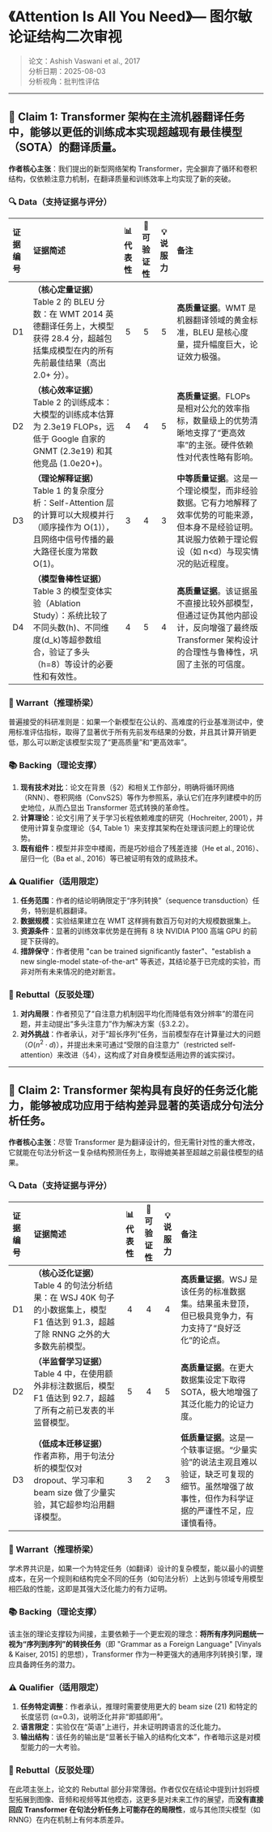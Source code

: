 # 《Attention Is All You Need》— 图尔敏论证结构二次审视

> 论文：Ashish Vaswani et al., 2017  
> 分析日期：2025-08-03  
> 分析视角：批判性评估

---

## 📌 Claim 1: Transformer 架构在主流机器翻译任务中，能够以更低的训练成本实现超越现有最佳模型（SOTA）的翻译质量。

**作者核心主张**：我们提出的新型网络架构 Transformer，完全摒弃了循环和卷积结构，仅依赖注意力机制，在翻译质量和训练效率上均实现了新的突破。

### 🔍 Data（支持证据与评分）

| 证据编号 | 证据简述 | 📊 代表性 | 🔬 可验证性 | 💡 说服力 | 备注 |
|:---|:---|:---:|:---:|:---:|:---|
| D1 | **（核心定量证据）** Table 2 的 BLEU 分数：在 WMT 2014 英德翻译任务上，大模型获得 28.4 分，超越包括集成模型在内的所有先前最佳结果（高出 2.0+ 分）。 | 5 | 5 | 5 | **高质量证据**。WMT 是机器翻译领域的黄金标准，BLEU 是核心度量，提升幅度巨大，论证效力极强。 |
| D2 | **（核心效率证据）** Table 2 的训练成本：大模型的训练成本估算为 2.3e19 FLOPs，远低于 Google 自家的 GNMT (2.3e19) 和其他竞品 (1.0e20+)。 | 4 | 4 | 5 | **高质量证据**。FLOPs 是相对公允的效率指标，数量级上的优势清晰地支撑了“更高效率”的主张。硬件依赖性对代表性略有影响。 |
| D3 | **（理论解释证据）** Table 1 的复杂度分析：Self-Attention 层的计算可以大规模并行（顺序操作为 O(1)），且网络中信号传播的最大路径长度为常数 O(1)。 | 3 | 4 | 3 | **中等质量证据**。这是一个理论模型，而非经验数据。它有力地解释了效率优势的可能来源，但本身不是经验证明。其说服力依赖于理论假设（如 n<d）与现实情况的贴近程度。 |
| D4 | **（模型鲁棒性证据）** Table 3 的模型变体实验（Ablation Study）：系统比较了不同头数(h)、不同维度(d_k)等超参数组合，验证了多头（h=8）等设计的必要性和有效性。 | 4 | 5 | 4 | **高质量证据**。该证据虽不直接比较外部模型，但通过证伪其他内部设计，反向增强了最终版 Transformer 架构设计的合理性与鲁棒性，巩固了主张的可信度。 |

### 🔗 Warrant（推理桥梁）

普遍接受的科研准则是：如果一个新模型在公认的、高难度的行业基准测试中，使用标准评估指标，取得了显著优于所有先前发布结果的分数，并且其计算开销更低，那么可以断定该模型实现了“更高质量”和“更高效率”。

### 📚 Backing（理论支撑）

1.  **现有技术对比**：论文在背景（§2）和相关工作部分，明确将循环网络（RNN）、卷积网络（ConvS2S）等作为参照系，承认它们在序列建模中的历史地位，从而凸显出 Transformer 范式转换的革命性。
2.  **计算理论**：论文引用了关于学习长程依赖难度的研究（Hochreiter, 2001），并使用计算复杂度理论（§4, Table 1）来支撑其架构在处理该问题上的理论优势。
3.  **既有组件**：模型并非空中楼阁，而是巧妙组合了残差连接（He et al., 2016）、层归一化（Ba et al., 2016）等已被证明有效的成熟技术。

### ⚠️ Qualifier（适用限定）

1.  **任务范围**：作者的结论明确限定于“序列转换”（sequence transduction）任务，特别是机器翻译。
2.  **数据规模**：实验结果建立在 WMT 这样拥有数百万句对的大规模数据集上。
3.  **资源条件**：显著的训练效率优势是在拥有 8 块 NVIDIA P100 高端 GPU 的前提下获得的。
4.  **措辞保守**：作者使用 "can be trained significantly faster"、"establish a new single-model state-of-the-art" 等表述，其结论基于已完成的实验，而非对所有未来情况的绝对断言。

### 🤔 Rebuttal（反驳处理）

1.  **对内局限**：作者预见了“自注意力机制因平均化而降低有效分辨率”的潜在问题，并主动提出“多头注意力”作为解决方案（§3.2.2）。
2.  **对外挑战**：作者承认，对于“超长序列”任务，当前模型存在计算量过大的问题（$O(n^2 \cdot d)$），并提出未来可通过“受限的自注意力”（restricted self-attention）来改进（§4），这构成了对自身模型适用边界的诚实探讨。

---

## 📌 Claim 2: Transformer 架构具有良好的任务泛化能力，能够被成功应用于结构差异显著的英语成分句法分析任务。

**作者核心主张**：尽管 Transformer 是为翻译设计的，但无需针对性的重大修改，它就能在句法分析这一复杂结构预测任务上，取得媲美甚至超越之前最佳模型的结果。

### 🔍 Data（支持证据与评分）

| 证据编号 | 证据简述 | 📊 代表性 | 🔬 可验证性 | 💡 说服力 | 备注 |
|:---|:---|:---:|:---:|:---:|:---|
| D1 | **（核心泛化证据）** Table 4 的句法分析结果：在 WSJ 40K 句子的小数据集上，模型 F1 值达到 91.3，超越了除 RNNG 之外的大多数先前模型。 | 4 | 4 | 4 | **高质量证据**。WSJ 是该任务的标准数据集。结果虽未登顶，但已极具竞争力，有力支持了“良好泛化”的论点。 |
| D2 | **（半监督学习证据）** Table 4 中，在使用额外非标注数据后，模型 F1 值达到 92.7，超越了所有之前已发表的半监督模型。 | 5 | 4 | 5 | **高质量证据**。在更大数据集设定下取得 SOTA，极大地增强了其泛化能力的论证力度。 |
| D3 | **（低成本迁移证据）** 作者声称，用于句法分析的模型仅对 dropout、学习率和 beam size 做了少量实验，其它超参均沿用翻译模型。 | 3 | 2 | 3 | **低质量证据**。这是一个轶事证据。“少量实验”的说法主观且难以验证，缺乏可复现的细节。虽然增强了故事性，但作为科学证据的严谨性不足，应谨慎看待。 |

### 🔗 Warrant（推理桥梁）

学术界共识是，如果一个为特定任务（如翻译）设计的复杂模型，能以最小的调整成本，在另一个规则和结构完全不同的任务（如句法分析）上达到与领域专用模型相匹敌的性能，这即是其强大泛化能力的有力证明。

### 📚 Backing（理论支撑）

该主张的理论支撑较为间接，主要依赖于一个更宏观的理念：**将所有序列问题统一视为“序列到序列”的转换任务**（即 "Grammar as a Foreign Language" [Vinyals & Kaiser, 2015] 的思想），Transformer 作为一种更强大的通用序列转换引擎，理应具备跨任务的潜力。

### ⚠️ Qualifier（适用限定）

1.  **任务特定调整**：作者承认，推理时需要使用更大的 beam size (21) 和特定的长度惩罚 (α=0.3)，说明泛化并非“即插即用”。
2.  **语言限定**：实验仅在“英语”上进行，并未证明跨语言的泛化能力。
3.  **输出结构**：该任务的输出是“显著长于输入的结构化文本”，作者暗示这是对模型能力的一大考验。

### 🤔 Rebuttal（反驳处理）

在此项主张上，论文的 Rebuttal 部分非常薄弱。作者仅仅在结论中提到计划将模型拓展到图像、音频和视频等其他模态，这更多是对未来工作的展望，而**没有直接回应 Transformer 在句法分析任务上可能存在的局限性**，或与其他顶尖模型（如 RNNG）在内在机制上有何本质差异。
